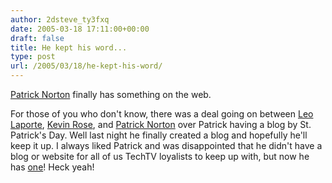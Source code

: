 ```yaml
---
author: 2dsteve_ty3fxq
date: 2005-03-18 17:11:00+00:00
draft: false
title: He kept his word...
type: post
url: /2005/03/18/he-kept-his-word/
---
```


[Patrick Norton](http://patricknorton.typepad.com/slamdance/) finally has something on the web.

For those of you who don't know, there was a deal going on between [Leo Laporte](http://www.leoville.com/), [Kevin Rose](http://www.kevinrose.com/), and [Patrick Norton](http://patricknorton.typepad.com/slamdance/) over Patrick having a blog by St. Patrick's Day. Well last night he finally created a blog and hopefully he'll keep it up. I always liked Patrick and was disappointed that he didn't have a blog or website for all of us TechTV loyalists to keep up with, but now he has [one](http://patricknorton.typepad.com/slamdance/)! Heck yeah!
